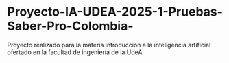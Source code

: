 # Proyecto-IA-UDEA-2025-1-Pruebas-Saber-Pro-Colombia-
Proyecto realizado para la materia introducción a la inteligencia artificial ofertado en la facultad de ingeniería de la UdeA
